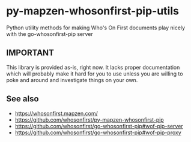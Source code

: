 # py-mapzen-whosonfirst-pip-utils

Python utility methods for making Who's On First documents play nicely with the go-whosonfirst-pip server

## IMPORTANT

This library is provided as-is, right now. It lacks proper
documentation which will probably make it hard for you to use unless
you are willing to poke and around and investigate things on your
own.

## See also

* https://whosonfirst.mapzen.com/
* https://github.com/whosonfirst/py-mapzen-whosonfirst-pip
* https://github.com/whosonfirst/go-whosonfirst-pip#wof-pip-server
* https://github.com/whosonfirst/go-whosonfirst-pip#wof-pip-proxy

